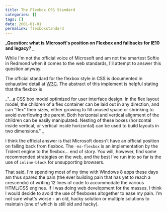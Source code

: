 ```yaml
---
title: The Flexbox CSS Standard
categories: []
tags: []
date: 2001-01-01
permalink: flexboxstandard
---
```


**_Question: what is Microsoft&#39;s position on Flexbox and fallbacks for IE10 and legacy? _**

While I&#39;m not the official voice of Microsoft and am not the smartest Softie in Redmond when it comes to the web standards, I&#39;ll attempt to answer this question anyway.
<!-- xmore -->

The official standard for the flexbox style in CSS is documented in exhaustive detail at [W3C](http://www.w3.org/TR/css3-flexbox/). The abstract of this implement is helpful stating that the flexbox is

_"...a CSS box model optimized for user interface design. In the flex layout model, the children of a flex container can be laid out in any direction, and can "flex" their sizes, either growing to fill unused space or shrinking to avoid overflowing the parent. Both horizontal and vertical alignment of the children can be easily manipulated. Nesting of these boxes (horizontal inside vertical, or vertical inside horizontal) can be used to build layouts in two dimensions." _

I think the official answer is that Microsoft doesn&#39;t have an official position on falling back from flexbox. The `-ms-flexbox` is an implementation by the Trident engine to the flexbox... end of story. You will, however, find some recommended strategies on the web, and the best I&#39;ve run into so far is the use of `inline-block` for unsupporting browsers.

That said, I&#39;m spending most of my time with Windows 8 apps these days am thus spared the pain (the ever building pain that has yet to reach a crescendo) of writing 12 lines of code to accommodate the various HTML/CSS engines. If I was doing web development for the masses, I think I would decide to avoid the use of flexboxes altogether to ease my pain. I&#39;m not sure what&#39;s worse - an old, hacky solution or multiple solutions to maintain (one of which is still old and hacky).

 

    